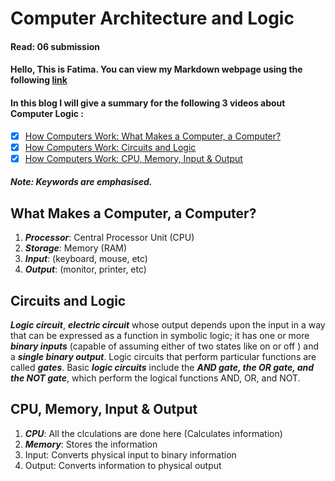 # Computer Architecture and Logic
#### Read: 06 submission 

#### Hello, This is Fatima. You can view my Markdown webpage using the following [link](https://fati-ma.github.io/reading-notes/Read06)

#### In this blog I will give a summary for the following 3 videos about Computer Logic :

 - [x] [How Computers Work: What Makes a Computer, a Computer?](https://www.youtube.com/watch?v=mCq8-xTH7jA&list=PLzdnOPI1iJNcsRwJhvksEo1tJqjIqWbN-&index=2)
 - [x] [How Computers Work: Circuits and Logic](https://www.youtube.com/watch?v=ZoqMiFKspAA&list=PLzdnOPI1iJNcsRwJhvksEo1tJqjIqWbN-&index=4)
 - [x] [How Computers Work: CPU, Memory, Input & Output](https://www.youtube.com/watch?v=DKGZlaPlVLY&list=PLzdnOPI1iJNcsRwJhvksEo1tJqjIqWbN-&index=5)

##### Note: Keywords are emphasised.

## What Makes a Computer, a Computer?

1. ***Processor***: Central Processor Unit (CPU)
2. ***Storage***: Memory (RAM)
3. ***Input***: (keyboard, mouse, etc)
4. ***Output***: (monitor, printer, etc)

## Circuits and Logic

***Logic circuit***, ***electric circuit*** whose output depends upon the input in a way that can be expressed as a function in symbolic logic; 
it has one or more ***binary inputs*** (capable of assuming either of two states like  on  or  off ) and a ***single binary output***. 
Logic circuits that perform particular functions are called ***gates***. 
Basic ***logic circuits*** include the ***AND gate, the OR gate, and the NOT gate***, which perform the logical functions AND, OR, and NOT.

## CPU, Memory, Input & Output

1. ***CPU***: All the clculations are done here (Calculates information)
2. ***Memory***: Stores the information 
3. Input: Converts physical input to binary information
4. Output: Converts information to physical output



